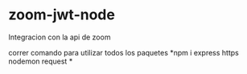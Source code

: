 # zoom-jwt-node
Integracion con la api de zoom

correr comando para utilizar todos los paquetes *npm i express https nodemon request *

